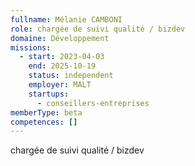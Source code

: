 ```yaml
---
fullname: Mélanie CAMBONI
role: chargée de suivi qualité / bizdev
domaine: Développement
missions:
  - start: 2023-04-03
    end: 2025-10-19
    status: independent
    employer: MALT
    startups:
      - conseillers-entreprises
memberType: beta
competences: []
---
```

chargée de suivi qualité / bizdev